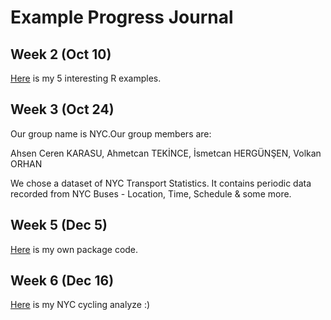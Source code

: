 # Example Progress Journal

## Week 2 (Oct 10)

[Here](files/pj-karasua.html) is my 5 interesting R examples. 

## Week 3 (Oct 24)

Our group name is NYC.Our group members are:

Ahsen Ceren KARASU, Ahmetcan TEKİNCE, İsmetcan HERGÜNŞEN, Volkan ORHAN

We chose a dataset of NYC Transport Statistics. It contains periodic data recorded from NYC Buses - Location, Time, Schedule & some more.

## Week 5 (Dec 5)

[Here](files/ack.R.html) is my own package code.

## Week 6 (Dec 16)

[Here](files/NYCycle.html) is my NYC cycling analyze :)
